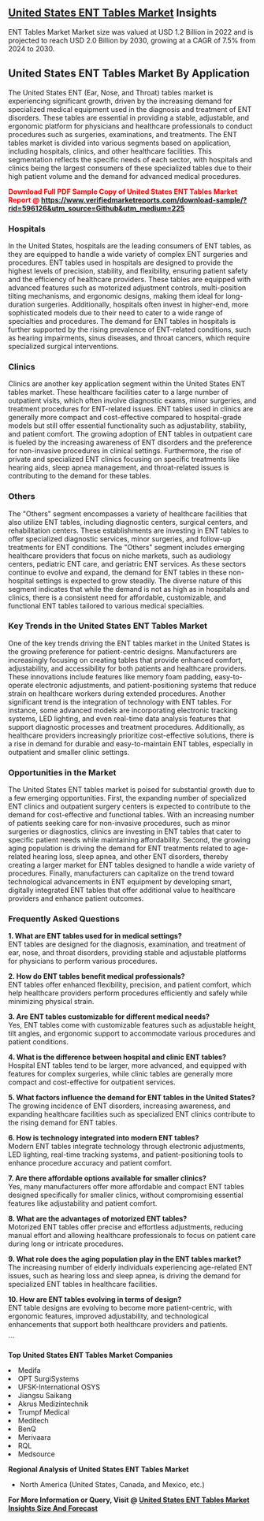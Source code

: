 <h2><a href="https://www.verifiedmarketreports.com/download-sample/?rid=596126&amp;utm_source=Github&amp;utm_medium=225" target="_blank">United States ENT Tables Market</a> Insights</h2><p>ENT Tables Market Market size was valued at USD 1.2 Billion in 2022 and is projected to reach USD 2.0 Billion by 2030, growing at a CAGR of 7.5% from 2024 to 2030.</p><p> <h2>United States ENT Tables Market By Application</h2> <p>The United States ENT (Ear, Nose, and Throat) tables market is experiencing significant growth, driven by the increasing demand for specialized medical equipment used in the diagnosis and treatment of ENT disorders. These tables are essential in providing a stable, adjustable, and ergonomic platform for physicians and healthcare professionals to conduct procedures such as surgeries, examinations, and treatments. The ENT tables market is divided into various segments based on application, including hospitals, clinics, and other healthcare facilities. This segmentation reflects the specific needs of each sector, with hospitals and clinics being the largest consumers of these specialized tables due to their high patient volume and the demand for advanced medical procedures. <b><p><span class=""><span style="color: #ff0000;"><strong>Download Full PDF Sample Copy of United States ENT Tables Market Report</strong> @ </span><a href="https://www.verifiedmarketreports.com/download-sample/?rid=596126&amp;utm_source=Github&amp;utm_medium=225" target="_blank">https://www.verifiedmarketreports.com/download-sample/?rid=596126&amp;utm_source=Github&amp;utm_medium=225</a></span></p></b></p> <h3>Hospitals</h3> <p>In the United States, hospitals are the leading consumers of ENT tables, as they are equipped to handle a wide variety of complex ENT surgeries and procedures. ENT tables used in hospitals are designed to provide the highest levels of precision, stability, and flexibility, ensuring patient safety and the efficiency of healthcare providers. These tables are equipped with advanced features such as motorized adjustment controls, multi-position tilting mechanisms, and ergonomic designs, making them ideal for long-duration surgeries. Additionally, hospitals often invest in higher-end, more sophisticated models due to their need to cater to a wide range of specialties and procedures. The demand for ENT tables in hospitals is further supported by the rising prevalence of ENT-related conditions, such as hearing impairments, sinus diseases, and throat cancers, which require specialized surgical interventions.</p> <h3>Clinics</h3> <p>Clinics are another key application segment within the United States ENT tables market. These healthcare facilities cater to a large number of outpatient visits, which often involve diagnostic exams, minor surgeries, and treatment procedures for ENT-related issues. ENT tables used in clinics are generally more compact and cost-effective compared to hospital-grade models but still offer essential functionality such as adjustability, stability, and patient comfort. The growing adoption of ENT tables in outpatient care is fueled by the increasing awareness of ENT disorders and the preference for non-invasive procedures in clinical settings. Furthermore, the rise of private and specialized ENT clinics focusing on specific treatments like hearing aids, sleep apnea management, and throat-related issues is contributing to the demand for these tables.</p> <h3>Others</h3> <p>The "Others" segment encompasses a variety of healthcare facilities that also utilize ENT tables, including diagnostic centers, surgical centers, and rehabilitation centers. These establishments are investing in ENT tables to offer specialized diagnostic services, minor surgeries, and follow-up treatments for ENT conditions. The "Others" segment includes emerging healthcare providers that focus on niche markets, such as audiology centers, pediatric ENT care, and geriatric ENT services. As these sectors continue to evolve and expand, the demand for ENT tables in these non-hospital settings is expected to grow steadily. The diverse nature of this segment indicates that while the demand is not as high as in hospitals and clinics, there is a consistent need for affordable, customizable, and functional ENT tables tailored to various medical specialties.</p> <h3>Key Trends in the United States ENT Tables Market</h3> <p>One of the key trends driving the ENT tables market in the United States is the growing preference for patient-centric designs. Manufacturers are increasingly focusing on creating tables that provide enhanced comfort, adjustability, and accessibility for both patients and healthcare providers. These innovations include features like memory foam padding, easy-to-operate electronic adjustments, and patient-positioning systems that reduce strain on healthcare workers during extended procedures. Another significant trend is the integration of technology with ENT tables. For instance, some advanced models are incorporating electronic tracking systems, LED lighting, and even real-time data analysis features that support diagnostic processes and treatment procedures. Additionally, as healthcare providers increasingly prioritize cost-effective solutions, there is a rise in demand for durable and easy-to-maintain ENT tables, especially in outpatient and smaller clinic settings.</p> <h3>Opportunities in the Market</h3> <p>The United States ENT tables market is poised for substantial growth due to a few emerging opportunities. First, the expanding number of specialized ENT clinics and outpatient surgery centers is expected to contribute to the demand for cost-effective and functional tables. With an increasing number of patients seeking care for non-invasive procedures, such as minor surgeries or diagnostics, clinics are investing in ENT tables that cater to specific patient needs while maintaining affordability. Second, the growing aging population is driving the demand for ENT treatments related to age-related hearing loss, sleep apnea, and other ENT disorders, thereby creating a larger market for ENT tables designed to handle a wide variety of procedures. Finally, manufacturers can capitalize on the trend toward technological advancements in ENT equipment by developing smart, digitally integrated ENT tables that offer additional value to healthcare providers and enhance patient outcomes.</p> <h3>Frequently Asked Questions</h3> <p><b>1. What are ENT tables used for in medical settings?</b><br>ENT tables are designed for the diagnosis, examination, and treatment of ear, nose, and throat disorders, providing stable and adjustable platforms for physicians to perform various procedures.</p> <p><b>2. How do ENT tables benefit medical professionals?</b><br>ENT tables offer enhanced flexibility, precision, and patient comfort, which help healthcare providers perform procedures efficiently and safely while minimizing physical strain.</p> <p><b>3. Are ENT tables customizable for different medical needs?</b><br>Yes, ENT tables come with customizable features such as adjustable height, tilt angles, and ergonomic support to accommodate various procedures and patient conditions.</p> <p><b>4. What is the difference between hospital and clinic ENT tables?</b><br>Hospital ENT tables tend to be larger, more advanced, and equipped with features for complex surgeries, while clinic tables are generally more compact and cost-effective for outpatient services.</p> <p><b>5. What factors influence the demand for ENT tables in the United States?</b><br>The growing incidence of ENT disorders, increasing awareness, and expanding healthcare facilities such as specialized ENT clinics contribute to the rising demand for ENT tables.</p> <p><b>6. How is technology integrated into modern ENT tables?</b><br>Modern ENT tables integrate technology through electronic adjustments, LED lighting, real-time tracking systems, and patient-positioning tools to enhance procedure accuracy and patient comfort.</p> <p><b>7. Are there affordable options available for smaller clinics?</b><br>Yes, many manufacturers offer more affordable and compact ENT tables designed specifically for smaller clinics, without compromising essential features like adjustability and patient comfort.</p> <p><b>8. What are the advantages of motorized ENT tables?</b><br>Motorized ENT tables offer precise and effortless adjustments, reducing manual effort and allowing healthcare professionals to focus on patient care during long or intricate procedures.</p> <p><b>9. What role does the aging population play in the ENT tables market?</b><br>The increasing number of elderly individuals experiencing age-related ENT issues, such as hearing loss and sleep apnea, is driving the demand for specialized ENT tables in healthcare facilities.</p> <p><b>10. How are ENT tables evolving in terms of design?</b><br>ENT table designs are evolving to become more patient-centric, with ergonomic features, improved adjustability, and technological enhancements that support both healthcare providers and patients.</p> ```</p><p><strong>Top United States ENT Tables Market Companies</strong></p><div data-test-id=""><p><li>Medifa</li><li> OPT SurgiSystems</li><li> UFSK-International OSYS</li><li> Jiangsu Saikang</li><li> Akrus Medizintechnik</li><li> Trumpf Medical</li><li> Meditech</li><li> BenQ</li><li> Merivaara</li><li> RQL</li><li> Medsource</li></p><div><strong>Regional Analysis of&nbsp;United States ENT Tables Market</strong></div><ul><li dir="ltr"><p dir="ltr">North America&nbsp;(United States, Canada, and Mexico, etc.)</p></li></ul><p><strong>For More Information or Query, Visit @&nbsp;</strong><strong><a href="https://www.verifiedmarketreports.com/product/ent-tables-market/?utm_source=Github&amp;utm_medium=225" target="_blank">United States ENT Tables Market Insights Size And Forecast</a></strong></p></div>
